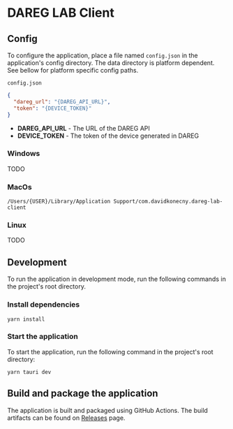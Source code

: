 # DAREG LAB Client

## Config
To configure the application, place a file named `config.json` in the application's config directory. 
The data directory is platform dependent. See bellow for platform specific config paths.

`config.json`
```json
{
  "dareg_url": "{DAREG_API_URL}",
  "token": "{DEVICE_TOKEN}"
}
```

- **DAREG_API_URL** - The URL of the DAREG API
- **DEVICE_TOKEN** - The token of the device generated in DAREG


### Windows
TODO

### MacOs
`/Users/{USER}/Library/Application Support/com.davidkonecny.dareg-lab-client`

### Linux
TODO

## Development

To run the application in development mode, run the following commands in the project's root directory.

### Install dependencies
``` shell
yarn install
```

### Start the application
To start the application, run the following command in the project's root directory:
``` shell
yarn tauri dev
```

## Build and package the application
The application is built and packaged using GitHub Actions. The build artifacts can be found on [Releases](https://github.com/CERIT-SC/dareg-lab/releases) page.
